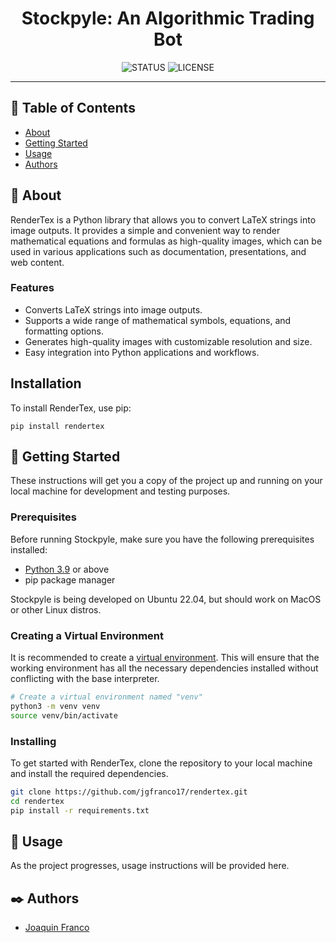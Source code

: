 <h1 align="center">Stockpyle: An Algorithmic Trading Bot</h1>

<div align="center">

![STATUS](https://img.shields.io/badge/status-active-brightgreen?style=for-the-badge)
![LICENSE](https://img.shields.io/badge/license-MIT-blue?style=for-the-badge)

</div>

---

## 📝 Table of Contents

* [About](#about)
* [Getting Started](#getting_started)
* [Usage](#usage)
* [Authors](#authors)

## 🔎 About <a name = "about"></a>

RenderTex is a Python library that allows you to convert LaTeX strings into image outputs. It provides a simple and convenient way to render mathematical equations and formulas as high-quality images, which can be used in various applications such as documentation, presentations, and web content.

### Features

- Converts LaTeX strings into image outputs.
- Supports a wide range of mathematical symbols, equations, and formatting options.
- Generates high-quality images with customizable resolution and size.
- Easy integration into Python applications and workflows.

## Installation

To install RenderTex, use pip:

```shell
pip install rendertex
```

## 🏁 Getting Started <a name = "getting_started"></a>

These instructions will get you a copy of the project up and running on your local machine for development and testing purposes.

### Prerequisites

Before running Stockpyle, make sure you have the following prerequisites installed:

* [Python 3.9](https://github.com/pyenv/pyenv) or above
* pip package manager

Stockpyle is being developed on Ubuntu 22.04, but should work on MacOS or other Linux distros.

### Creating a Virtual Environment

It is recommended to create a [virtual environment](https://docs.python.org/3/library/venv.html). This will ensure that the working environment has all the necessary dependencies installed without conflicting with the base interpreter.

```bash
# Create a virtual environment named "venv"
python3 -m venv venv
source venv/bin/activate
```

### Installing

To get started with RenderTex, clone the repository to your local machine and install the required dependencies.

```bash
git clone https://github.com/jgfranco17/rendertex.git
cd rendertex
pip install -r requirements.txt
```

## 🚀 Usage <a name = "usage"></a>

As the project progresses, usage instructions will be provided here.

## ✒️ Authors <a name = "authors"></a>

* [Joaquin Franco](https://github.com/jgfranco17) 
